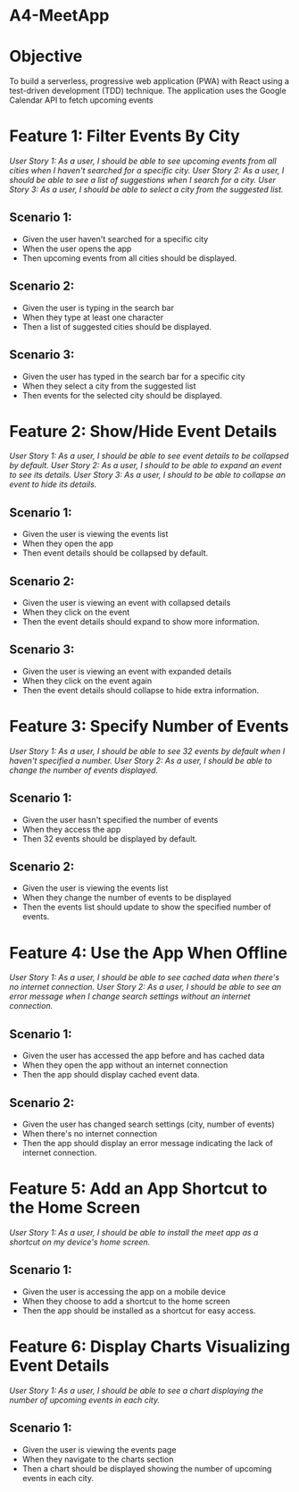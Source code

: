 # A4-MeetApp
# Objective
To build a serverless, progressive web application (PWA) with React using a
test-driven development (TDD) technique. The application uses the Google
Calendar API to fetch upcoming events

# Feature 1: Filter Events By City
*User Story 1: As a user, I should be able to see upcoming events from all cities when I haven't searched for a specific city.*
*User Story 2: As a user, I should be able to see a list of suggestions when I search for a city.*
*User Story 3: As a user, I should be able to select a city from the suggested list.* 
## Scenario 1:
- Given the user haven't searched for a specific city
- When the user opens the app
- Then upcoming events from all cities should be displayed.
## Scenario 2:
- Given the user is typing in the search bar
- When they type at least one character
- Then a list of suggested cities should be displayed.
## Scenario 3:
- Given the user has typed in the search bar for a specific city
- When they select a city from the suggested list
- Then events for the selected city should be displayed.

# Feature 2: Show/Hide Event Details
*User Story 1: As a user, I should be able to see event details to be collapsed by default.*
*User Story 2: As a user, I should to be able to expand an event to see its details.*
*User Story 3: As a user, I should to be able to collapse an event to hide its details.*
## Scenario 1:
- Given the user is viewing the events list
- When they open the app
- Then event details should be collapsed by default.
## Scenario 2:
- Given the user is viewing an event with collapsed details
- When they click on the event
- Then the event details should expand to show more information.
## Scenario 3:
- Given the user is viewing an event with expanded details
- When they click on the event again
- Then the event details should collapse to hide extra information.

# Feature 3: Specify Number of Events
*User Story 1: As a user, I should be able to see 32 events by default when I haven't specified a number.*
*User Story 2: As a user, I should be able to change the number of events displayed.*
## Scenario 1:
- Given the user hasn't specified the number of events
- When they access the app
- Then 32 events should be displayed by default.
## Scenario 2:
- Given the user is viewing the events list
- When they change the number of events to be displayed
- Then the events list should update to show the specified number of events.

# Feature 4: Use the App When Offline
*User Story 1: As a user, I should be able to see cached data when there's no internet connection.*
*User Story 2: As a user, I should be able to see an error message when I change search settings without an internet connection.*
## Scenario 1:
- Given the user has accessed the app before and has cached data
- When they open the app without an internet connection
- Then the app should display cached event data.
## Scenario 2:
- Given the user has changed search settings (city, number of events)
- When there's no internet connection
- Then the app should display an error message indicating the lack of internet connection.

# Feature 5: Add an App Shortcut to the Home Screen
*User Story 1: As a user, I should be able  to install the meet app as a shortcut on my device's home screen.*
## Scenario 1:
- Given the user is accessing the app on a mobile device
- When they choose to add a shortcut to the home screen
- Then the app should be installed as a shortcut for easy access.

# Feature 6: Display Charts Visualizing Event Details
*User Story 1: As a user, I should be able to see a chart displaying the number of upcoming events in each city.*
## Scenario 1:
- Given the user is viewing the events page
- When they navigate to the charts section
- Then a chart should be displayed showing the number of upcoming events in each city.

